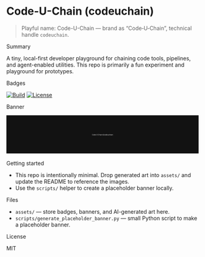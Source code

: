 # Code-U-Chain (codeuchain)

> Playful name: Code-U-Chain — brand as “Code‑U‑Chain”, technical handle `codeuchain`.

Summary

A tiny, local-first developer playground for chaining code tools, pipelines, and agent-enabled utilities. This repo is primarily a fun experiment and playground for prototypes.

Badges

[![Build](https://img.shields.io/badge/build-n/a-lightgrey)](https://github.com/codeuchain)
[![License](https://img.shields.io/badge/license-MIT-blue)](LICENSE)

Banner

![banner](assets/banner.png)

Getting started

- This repo is intentionally minimal. Drop generated art into `assets/` and update the README to reference the images.
- Use the `scripts/` helper to create a placeholder banner locally.

Files

- `assets/` — store badges, banners, and AI-generated art here.
- `scripts/generate_placeholder_banner.py` — small Python script to make a placeholder banner.

License

MIT
